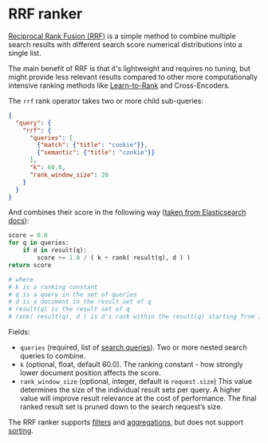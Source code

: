 # RRF ranker

[Reciprocal Rank Fusion (RRF)](https://plg.uwaterloo.ca/%7Egvcormac/cormacksigir09-rrf.pdf) is a simple method to combine multiple search results with different search score numerical distributions into a single list.

The main benefit of RRF is that it's lightweight and requires no tuning, but might provide less relevant results compared to other more computationally intensive ranking methods like [Learn-to-Rank](https://metarank.ai) and Cross-Encoders.

The `rrf` rank operator takes two or more child sub-queries:

```json
{
  "query": {
    "rrf": {
      "queries": [
        {"match": {"title": "cookie"}},
        {"semantic": {"title": "cookie"}}
      ],
      "k": 60.0,
      "rank_window_size": 20
    }
  }
}
```

And combines their score in the following way ([taken from Elasticsearch docs](https://www.elastic.co/docs/reference/elasticsearch/rest-apis/reciprocal-rank-fusion)):

```python
score = 0.0
for q in queries:
    if d in result(q):
        score += 1.0 / ( k + rank( result(q), d ) )
return score

# where
# k is a ranking constant
# q is a query in the set of queries
# d is a document in the result set of q
# result(q) is the result set of q
# rank( result(q), d ) is d's rank within the result(q) starting from 1
```

Fields:

* `queries` (required, list of [search queries](../overview.md#search-operators)). Two or more nested search queries to combine.
* `k` (optional, float, default 60.0). The ranking constant - how strongly lower document position affects the score.
* `rank_window_size` (optional, integer, default is `request.size`) This value determines the size of the individual result sets per query. A higher value will improve result relevance at the cost of performance. The final ranked result set is pruned down to the search request’s size. 

The RRF ranker supports [filters](../../filter.md) and [aggregations](../../facet.md), but does not support [sorting](../../sort.md).